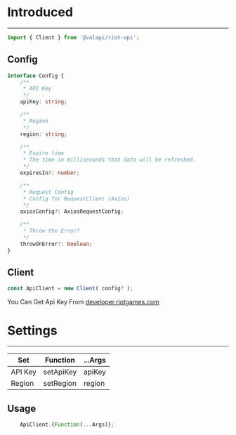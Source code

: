 # Introduced

-----------

```typescript
import { Client } from '@valapi/riot-api';
```

## Config

```typescript
interface Config {
    /**
     * API Key
     */
    apiKey: string;

    /**
     * Region
     */
    region: string;

    /**
     * Expire time
     * The time in milliseconds that data will be refreshed.
     */
    expiresIn?: number;

    /**
     * Request Config
     * Config for RequestClient (Axios)
     */
    axiosConfig?: AxiosRequestConfig;

    /**
     * Throw the Error?
     */
    throwOnError?: boolean;
}
```

## Client

```typescript
const ApiClient = new Client( config? );
```

You Can Get Api Key From [developer.riotgames.com](https://developer.riotgames.com/)

# Settings

-----------

| Set     | Function  | ...Args |
| ------- | --------- | ------- |
| API Key | setApiKey | apiKey  |
| Region  | setRegion | region  |

## Usage

```javascript
    ApiClient.{Function(...Args)};
```